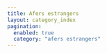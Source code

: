 ```yaml
---
title: Afers estrangers
layout: category_index
pagination:
  enabled: true
  category: "afers estrangers"
---
```

